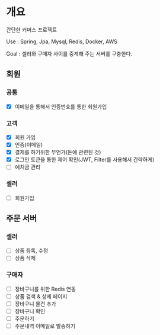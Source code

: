# 개요
간단한 커머스 프로젝트

Use : Spring, Jpa, Mysql, Redis, Docker, AWS

Goal : 셀러와 구매자 사이를 중계해 주는 서버를 구충한다.

## 회원
### 공통
- [x] 이메일을 통해서 인증번호를 통한 회원가입

### 고객
- [x] 회원 가입
- [x] 인증(이메일)
- [x] 결제를 하기위한 무언가(돈에 관련된 것)
- [x] 로그인 토큰을 통한 제어 확인(JWT, Filter를 사용해서 간략하게)
- [ ] 예치금 관리

### 셀러
- [ ] 회원가입

## 주문 서버

### 셀러
- [ ] 상품 등록, 수정
- [ ] 상품 삭제

### 구매자
- [ ] 장바구니를 위한 Redis 연동
- [ ] 상품 검색 & 상세 페이지
- [ ] 장바구니 물건 추가
- [ ] 장바구니 확인
- [ ] 주문하기
- [ ] 주문내역 이메일로 발송하기
